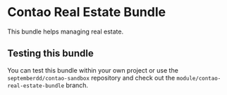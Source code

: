 # Contao Real Estate Bundle

This bundle helps managing real estate. 

## Testing this bundle

You can test this bundle within your own project or use the
`septemberdd/contao-sandbox` repository and check out the
`module/contao-real-estate-bundle` branch.

